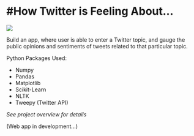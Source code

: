 # #How Twitter is Feeling About...
<img src="jupyter notebook/image/morning-brew-V6CdmV277nY-unsplash.jpg.jpg">


Build an app, where user is able to enter a Twitter topic, and gauge the public opinions and sentiments of tweets related to that particular topic.

Python Packages Used:
- Numpy
- Pandas
- Matplotlib
- Scikit-Learn
- NLTK
- Tweepy (Twitter API)

*See project overview for details*

(Web app in development...)

